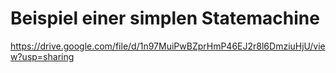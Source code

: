 # Beispiel einer simplen Statemachine

https://drive.google.com/file/d/1n97MuiPwBZprHmP46EJ2r8l6DmziuHjU/view?usp=sharing
